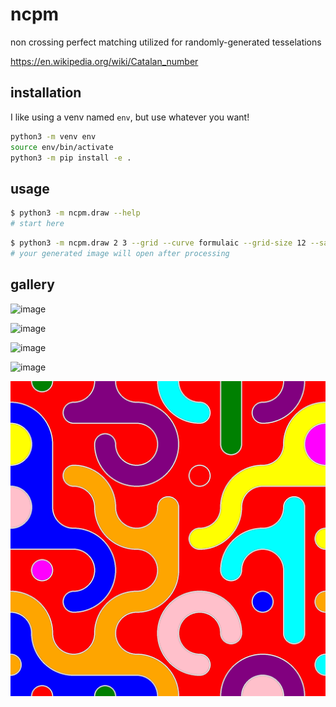 # ncpm
non crossing perfect matching utilized for randomly-generated tesselations

https://en.wikipedia.org/wiki/Catalan_number

## installation

I like using a venv named `env`, but use whatever you want!

```bash
python3 -m venv env
source env/bin/activate
python3 -m pip install -e .
```

## usage

```bash
$ python3 -m ncpm.draw --help
# start here
```

```bash
$ python3 -m ncpm.draw 2 3 --grid --curve formulaic --grid-size 12 --saturation 60
# your generated image will open after processing
```

## gallery

![image](gallery/ncpm6.jpg)

![image](gallery/ncpm5.jpg)

![image](gallery/ncpm4.jpg)

![image](gallery/ncpm3.jpg)

![image](gallery/ncpm2.jpg)
